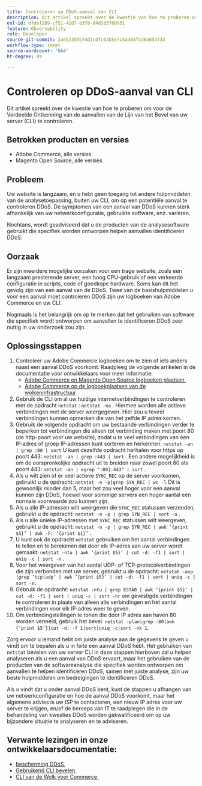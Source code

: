 ```yaml
---
title: Controleren op DDoS-aanval van CLI
description: Dit artikel spreekt over de kwestie van hoe te proberen om voor de Verdeelde Ontkenning van de aanvallen van de Lijn van het Bevel van uw server (CLI) te controleren.
exl-id: dfdef289-cf51-42d7-b3fb-d4d2d3760951
feature: Observability
role: Developer
source-git-commit: 2aeb2355b74d1cdfc62b5e7c5aa04fcd0a654733
workflow-type: tm+mt
source-wordcount: '664'
ht-degree: 0%

---
```


# Controleren op DDoS-aanval van CLI

Dit artikel spreekt over de kwestie van hoe te proberen om voor de Verdeelde Ontkenning van de aanvallen van de Lijn van het Bevel van uw server (CLI) te controleren.

## Betrokken producten en versies

* Adobe Commerce, alle versies
* Magento Open Source, alle versies

## Probleem

Uw website is langzaam, en u hebt geen toegang tot andere hulpmiddelen van de analysetoepassing, buiten uw CLI, om op een potentiële aanval te controleren DDoS. De symptomen van een aanval van DDoS kunnen sterk afhankelijk van uw netwerkconfiguratie, gebruikte software, enz. variëren.

Nochtans, wordt geadviseerd dat u de producten van de analysesoftware gebruikt die specifiek worden ontworpen helpen aanvallen identificeren DDoS.

## Oorzaak

Er zijn meerdere mogelijke oorzaken voor een trage website, zoals een langzaam presterende server, een hoog CPU-gebruik of een verkeerde configuratie in scripts, code of goedkope hardware. Soms kan dit het gevolg zijn van een aanval van de DDoS. Twee van de basishulpmiddelen u voor een aanval moet controleren DDoS zijn uw logboeken van Adobe Commerce en uw CLI.

Nogmaals is het belangrijk om op te merken dat het gebruiken van software die specifiek wordt ontworpen om aanvallen te identificeren DDoS zeer nuttig in uw onderzoek zou zijn.

## Oplossingsstappen

1. Controleer uw Adobe Commerce logboeken om te zien of iets anders naast een aanval DDoS voorkomt. Raadpleeg de volgende artikelen in de documentatie voor ontwikkelaars voor meer informatie:
   * [&#x200B; Adobe Commerce en Magento Open Source logboeken plaatsen &#x200B;](https://experienceleague.adobe.com/nl/docs/commerce-operations/configuration-guide/cli/enable-logging)
   * [&#x200B; Adobe Commerce op de logboekplaatsen van de wolkeninfrastructuur &#x200B;](https://experienceleague.adobe.com/nl/docs/commerce-cloud-service/user-guide/develop/test/log-locations)
1. Gebruik de CLI om al uw huidige internetverbindingen te controleren met de opdracht `netstat` : `netstat -na` . Hiermee worden alle actieve verbindingen met de server weergegeven. Hier zou u teveel verbindingen kunnen opmerken die van het zelfde IP adres komen.
1. Gebruik de volgende opdracht om uw bestaande verbindingen verder te beperken tot verbindingen die alleen tot verbinding maken met poort 80 (de http-poort voor uw website), zodat u te veel verbindingen van één IP-adres of groep IP-adressen kunt sorteren en herkennen. `netstat -an | grep :80 | sort` U kunt dezelfde opdracht herhalen voor https op poort 443: `netstat -an | grep :443 | sort` . Een andere mogelijkheid is om de oorspronkelijke opdracht uit te breiden naar zowel poort 80 als poort 443: `netstat -an | egrep ":80|:443" | sort` .
1. Als u wilt zien of er veel actieve `SYNC_REC` op de server voorkomen, gebruikt u de opdracht:     `netstat -n -p|grep SYN_REC | wc -l`     Dit is gewoonlijk minder dan 5, maar het zou veel hoger voor een aanval kunnen zijn DDoS, hoewel voor sommige servers een hoger aantal een normale voorwaarde zou kunnen zijn.
1. Als u alle IP-adressen wilt weergeven die `SYNC_REC` statussen verzenden, gebruikt u de opdracht: `netstat -n -p | grep SYN_REC | sort -u` .
1. Als u alle unieke IP-adressen met `SYNC_REC` statussen wilt weergeven, gebruikt u de opdracht: `netstat -n -p | grep SYN_REC | awk ‘{print $5}’ | awk -F: ‘{print $1}’` .
1. U kunt ook de opdracht `netstat` gebruiken om het aantal verbindingen te tellen en te berekenen dat door elk IP-adres aan uw server wordt gemaakt: `netstat -ntu | awk ‘{print $5}’ | cut -d: -f1 | sort | uniq -c | sort -n` .
1. Voor het weergeven van het aantal UDP- of TCP-protocolverbindingen die zijn verbonden met uw server, gebruikt u de opdracht: `netstat -anp |grep ‘tcp|udp’ | awk ‘{print $5}’ | cut -d: -f1 | sort | uniq -c | sort -n`.
1. Gebruik de opdracht: `netstat -ntu | grep ESTAB | awk ‘{print $5}’ | cut -d: -f1 | sort | uniq -c | sort -nr` om gevestigde verbindingen te controleren in plaats van alleen alle verbindingen en het aantal verbindingen voor elk IP-adres weer te geven.
1. Om verbindingstellingen te tonen die door IP adres aan haven 80 worden vermeld, gebruik het bevel: `netstat -plan|grep :80|awk {‘print $5’}|cut -d: -f 1|sort|uniq -c|sort -nk 1`.

Zorg ervoor u iemand hebt om juiste analyse aan de gegevens te geven u vindt om te bepalen als u in feite een aanval DDoS hebt. Het gebruiken van `netstat` bevelen van uw server CLI in deze stappen hierboven zal u helpen analyseren als u een aanval van DDoS ervaart, maar het gebruiken van de producten van de softwareanalyse die specifiek worden ontworpen om aanvallen te helpen identificeren DDoS, samen met juiste analyse, zijn uw beste hulpmiddelen om bedreigingen te identificeren DDoS.

Als u vindt dat u onder aanval DDoS bent, kunt de stappen u afhangen van uw netwerkconfiguratie en hoe de aanval DDoS voorkomt, maar het algemene advies is uw ISP te contacteren, een nieuw IP adres voor uw server te krijgen, en/of de beroeps van IT te raadplegen die in de behandeling van kwesties DDoS worden gekwalificeerd om op uw bijzondere situatie te analyseren en te adviseren.

## Verwante lezingen in onze ontwikkelaarsdocumentatie:

* [&#x200B; bescherming DDoS &#x200B;](https://experienceleague.adobe.com/nl/docs/commerce-cloud-service/user-guide/cdn/fastly#ddos-protection)
* [&#x200B; Gebruikend CLI bevelen &#x200B;](https://experienceleague.adobe.com/nl/docs/commerce-operations/configuration-guide/deployment/examples/example-using-cli)
* [&#x200B; CLI van de Wolk voor Commerce &#x200B;](https://experienceleague.adobe.com/nl/docs/commerce-cloud-service/user-guide/dev-tools/cloud-cli/cloud-cli-overview)
